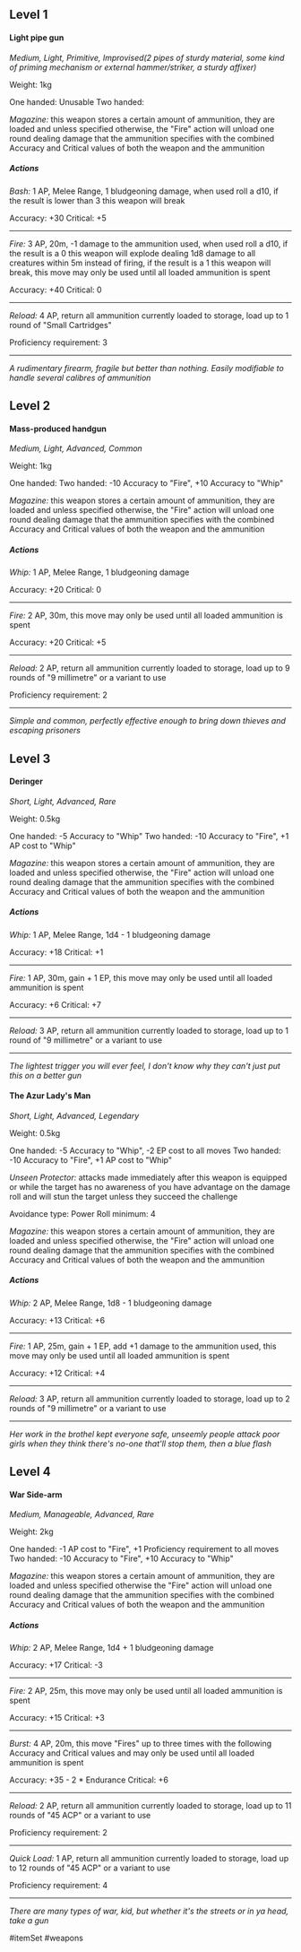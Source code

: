 ## Level 1
#### Light pipe gun
*Medium, Light, Primitive, Improvised(2 pipes of sturdy material, some kind of priming mechanism or external hammer/striker, a sturdy affixer)*

Weight: 1kg

One handed: Unusable
Two handed:

*Magazine:* this weapon stores a certain amount of ammunition, they are loaded and unless specified otherwise, the "Fire" action will unload one round dealing damage that the ammunition specifies with the combined Accuracy and Critical values of both the weapon and the ammunition
##### Actions

*Bash:* 1 AP, Melee Range, 1 bludgeoning damage, when used roll a d10, if the result is lower than 3 this weapon will break

Accuracy: +30
Critical: +5

---

*Fire:* 3 AP, 20m, -1 damage to the ammunition used, when used roll a d10, if the result is a 0 this weapon will explode dealing 1d8 damage to all creatures within 5m instead of firing, if the result is a 1 this weapon will break, this move may only be used until all loaded ammunition is spent

Accuracy: +40
Critical: 0

---

*Reload:* 4 AP, return all ammunition currently loaded to storage, load up to 1 round of "Small Cartridges"

Proficiency requirement: 3

---
*A rudimentary firearm, fragile but better than nothing. Easily modifiable to handle several calibres of ammunition*

## Level 2
#### Mass-produced handgun
*Medium, Light, Advanced, Common*

Weight: 1kg

One handed:
Two handed: -10 Accuracy to "Fire", +10 Accuracy to "Whip"

*Magazine:* this weapon stores a certain amount of ammunition, they are loaded and unless specified otherwise, the "Fire" action will unload one round dealing damage that the ammunition specifies with the combined Accuracy and Critical values of both the weapon and the ammunition
##### Actions

*Whip:* 1 AP, Melee Range, 1 bludgeoning damage

Accuracy: +20
Critical: 0

---

*Fire:* 2 AP, 30m, this move may only be used until all loaded ammunition is spent

Accuracy: +20
Critical: +5

---

*Reload:* 2 AP, return all ammunition currently loaded to storage, load up to 9 rounds of "9 millimetre" or a variant to use

Proficiency requirement: 2

---
*Simple and common, perfectly effective enough to bring down thieves and escaping prisoners*

## Level 3
#### Deringer
*Short, Light, Advanced, Rare*

Weight: 0.5kg

One handed: -5 Accuracy to "Whip"
Two handed: -10 Accuracy to "Fire", +1 AP cost to "Whip"

*Magazine:* this weapon stores a certain amount of ammunition, they are loaded and unless specified otherwise, the "Fire" action will unload one round dealing damage that the ammunition specifies with the combined Accuracy and Critical values of both the weapon and the ammunition
##### Actions

*Whip:* 1 AP, Melee Range, 1d4 - 1 bludgeoning damage

Accuracy: +18
Critical: +1

---

*Fire:* 1 AP, 30m, gain + 1 EP, this move may only be used until all loaded ammunition is spent

Accuracy: +6
Critical: +7

---

*Reload:* 3 AP, return all ammunition currently loaded to storage, load up to 1 round of "9 millimetre" or a variant to use

---
*The lightest trigger you will ever feel, I don't know why they can't just put this on a better gun*

#### The Azur Lady's Man
*Short, Light, Advanced, Legendary*

Weight: 0.5kg

One handed: -5 Accuracy to "Whip", -2 EP cost to all moves
Two handed: -10 Accuracy to "Fire", +1 AP cost to "Whip"

*Unseen Protector:* attacks made immediately after this weapon is equipped or while the target has no awareness of you have advantage on the damage roll and will stun the target unless they succeed the challenge

Avoidance type: Power
Roll minimum: 4

*Magazine:* this weapon stores a certain amount of ammunition, they are loaded and unless specified otherwise, the "Fire" action will unload one round dealing damage that the ammunition specifies with the combined Accuracy and Critical values of both the weapon and the ammunition
##### Actions

*Whip:* 2 AP, Melee Range, 1d8 - 1 bludgeoning damage

Accuracy: +13
Critical: +6

---

*Fire:* 1 AP, 25m, gain + 1 EP, add +1 damage to the ammunition used, this move may only be used until all loaded ammunition is spent

Accuracy: +12
Critical: +4

---

*Reload:* 3 AP, return all ammunition currently loaded to storage, load up to 2 rounds of "9 millimetre" or a variant to use

---
*Her work in the brothel kept everyone safe, unseemly people attack poor girls when they think there's no-one that'll stop them, then a blue flash*

## Level 4
#### War Side-arm
*Medium, Manageable, Advanced, Rare*

Weight: 2kg

One handed: -1 AP cost to "Fire", +1 Proficiency requirement to all moves
Two handed: -10 Accuracy to "Fire", +10 Accuracy to "Whip"

*Magazine:* this weapon stores a certain amount of ammunition, they are loaded and unless specified otherwise the "Fire" action will unload one round dealing damage that the ammunition specifies with the combined Accuracy and Critical values of both the weapon and the ammunition
##### Actions

*Whip:* 2 AP, Melee Range, 1d4 + 1 bludgeoning damage

Accuracy: +17
Critical: -3

---

*Fire:* 2 AP, 25m, this move may only be used until all loaded ammunition is spent

Accuracy: +15
Critical: +3

---

*Burst:* 4 AP, 20m, this move "Fires" up to three times with the following Accuracy and Critical values and may only be used until all loaded ammunition is spent

Accuracy: +35 - 2 * Endurance
Critical: +6

---

*Reload:* 2 AP, return all ammunition currently loaded to storage, load up to 11 rounds of "45 ACP" or a variant to use

Proficiency requirement: 2

---

*Quick Load:* 1 AP, return all ammunition currently loaded to storage, load up to 12 rounds of "45 ACP" or a variant to use

Proficiency requirement: 4

---
*There are many types of war, kid, but whether it's the streets or in ya head, take a gun*

#itemSet #weapons 